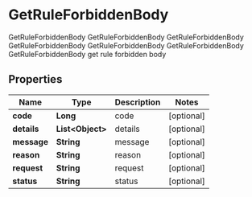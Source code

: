 

# GetRuleForbiddenBody

GetRuleForbiddenBody GetRuleForbiddenBody GetRuleForbiddenBody GetRuleForbiddenBody GetRuleForbiddenBody GetRuleForbiddenBody GetRuleForbiddenBody get rule forbidden body
## Properties

Name | Type | Description | Notes
------------ | ------------- | ------------- | -------------
**code** | **Long** | code |  [optional]
**details** | **List&lt;Object&gt;** | details |  [optional]
**message** | **String** | message |  [optional]
**reason** | **String** | reason |  [optional]
**request** | **String** | request |  [optional]
**status** | **String** | status |  [optional]



